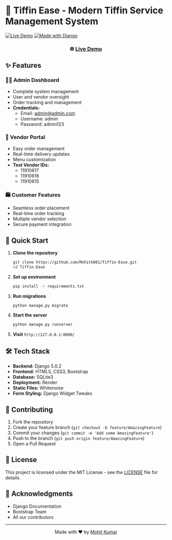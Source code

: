 # 🍱 Tiffin Ease - Modern Tiffin Service Management System

[![Live Demo](https://img.shields.io/badge/demo-online-green.svg)](https://tiffin-ease.onrender.com/)
[![Made with Django](https://img.shields.io/badge/Made%20with-Django-092E20?logo=django)](https://www.djangoproject.com/)

<div align="center">
  <h3>🌐 <a href="https://tiffin-ease.onrender.com/">Live Demo</a></h3>
</div>

## ✨ Features

### 👨‍💼 Admin Dashboard
- Complete system management
- User and vendor oversight
- Order tracking and management
- **Credentials:**
  - Email: admin@admin.com
  - Username: admin
  - Password: admin123

### 🏪 Vendor Portal
- Easy order management
- Real-time delivery updates
- Menu customization
- **Test Vendor IDs:**
  - 11910617
  - 11910616
  - 11910615

### 🛍️ Customer Features
- Seamless order placement
- Real-time order tracking
- Multiple vendor selection
- Secure payment integration

## 🚀 Quick Start

1. **Clone the repository**
   ```bash
   git clone https://github.com/Mohitk001/Tiffin-Ease.git
   cd Tiffin-Ease
   ```

2. **Set up environment**
   ```bash
   pip install -r requirements.txt
   ```

3. **Run migrations**
   ```bash
   python manage.py migrate
   ```

4. **Start the server**
   ```bash
   python manage.py runserver
   ```

5. **Visit** `http://127.0.0.1:8000/`

## 🛠️ Tech Stack

- **Backend:** Django 5.0.2
- **Frontend:** HTML5, CSS3, Bootstrap
- **Database:** SQLite3
- **Deployment:** Render
- **Static Files:** Whitenoise
- **Form Styling:** Django Widget Tweaks



## 🤝 Contributing

1. Fork the repository
2. Create your feature branch (`git checkout -b feature/AmazingFeature`)
3. Commit your changes (`git commit -m 'Add some AmazingFeature'`)
4. Push to the branch (`git push origin feature/AmazingFeature`)
5. Open a Pull Request

## 📝 License

This project is licensed under the MIT License - see the [LICENSE](LICENSE) file for details.

## 🙏 Acknowledgments

- Django Documentation
- Bootstrap Team
- All our contributors

---

<div align="center">
  Made with ❤️ by <a href="https://github.com/Mohitk001">Mohit Kumar</a>
</div>